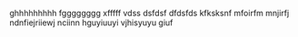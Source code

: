 ghhhhhhhhh
fgggggggg
xfffff
vdss
dsfdsf
dfdsfds
kfksksnf
mfoirfm
mnjirfj
ndnfiejriiewj
nciinn
hguyiuuyi
vjhisyuyu
giuf



